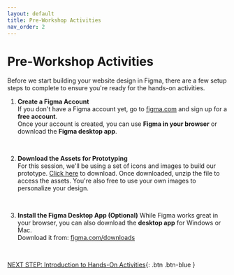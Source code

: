 ```yaml
---
layout: default
title: Pre-Workshop Activities
nav_order: 2
---
```

# Pre-Workshop Activities

Before we start building your website design in Figma, there are a few setup steps to complete to ensure you're ready for the hands-on activities.

1.  **Create a Figma Account**  
If you don't have a Figma account yet, go to [figma.com](https://www.figma.com) and sign up for a **free account**.  
Once your account is created, you can use **Figma in your browser** or download the **Figma desktop app**.
<br/>

2. **Download the Assets for Prototyping**  
For this session, we'll be using a set of icons and images to build our prototype. [Click here](https://uviclibraries.github.io/figma-intro/resources/figma-intro-resources.zip) to download. Once downloaded, unzip the file to access the assets. You're also free to use your own images to personalize your design.  
<br/>

3.  **Install the Figma Desktop App (Optional)** 
While Figma works great in your browser, you can also download the **desktop app** for Windows or Mac.  
Download it from: [figma.com/downloads](https://www.figma.com/downloads)

<br/>

[NEXT STEP: Introduction to Hands-On Activities](activities-intro.html){: .btn .btn-blue }

